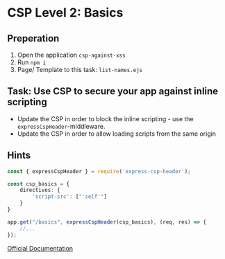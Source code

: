 # CSP Level 2: Basics

## Preperation

1. Open the application `csp-against-xss`
2. Run `npm i`
3. Page/ Template to this task: `list-names.ejs`

## Task: Use CSP to secure your app against inline scripting

- Update the CSP in order to block the inline scripting - use the `expressCspHeader`-middleware.
- Update the CSP in order to allow loading scripts from the same origin


## Hints


```typescript
const { expressCspHeader } = require('express-csp-header');

const csp_basics = {
    directives: {
        'script-src': ["'self'"]
    }
}

app.get("/basics", expressCspHeader(csp_basics), (req, res) => {
    //...
});

```


[Official Documentation](https://content-security-policy.com/)
